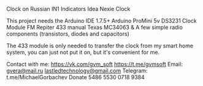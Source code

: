 Clock on Russian IN1 Indicators
Idea Nexie Clock

This project needs the Arduino IDE 1.7.5+
Arduino ProMini 5v
DS3231 Clock Module
FM Repiter 433 manual
Texas MC34063
& A few simple radio components (transistors, diodes and capacitors)

The 433 module is only needed to transfer the clock from my smart home system, you can just not put it on, but it's convenient for me. 

Contact with me:
https://vk.com/gvm_soft
https://t.me/gvmsoft
Email: gvera@mail.ru
lastledtechnology@gmail.com
Telegram: t.me/MichaelGorbachev
Donate 5486 5530 0718 9384

